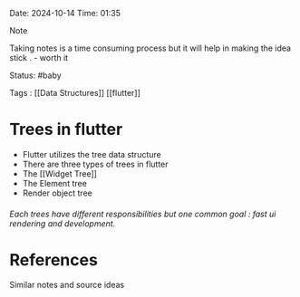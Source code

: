 Date: 2024-10-14     Time: 01:35

> [!NOTE]
> Taking notes is  a time consuming process but it will help in making the idea stick . - worth it 
> 
> 

Status: #baby 

Tags : [[Data Structures]] [[flutter]]

# Trees in flutter
- Flutter utilizes the tree data structure 
- There are three types of trees in flutter 
- The [[Widget Tree]]
- The Element tree
- Render object tree

###### Each trees have different responsibilities but one common goal : fast ui rendering  and development.







# References
Similar notes and source ideas


